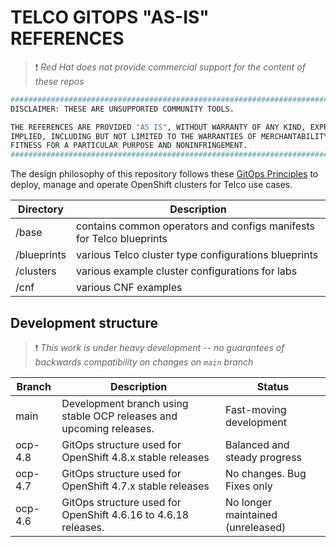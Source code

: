 # TELCO GITOPS "AS-IS" REFERENCES

> :heavy_exclamation_mark: *Red Hat does not provide commercial support for the content of these repos*

```bash
#############################################################################
DISCLAIMER: THESE ARE UNSUPPORTED COMMUNITY TOOLS.

THE REFERENCES ARE PROVIDED "AS IS", WITHOUT WARRANTY OF ANY KIND, EXPRESS OR
IMPLIED, INCLUDING BUT NOT LIMITED TO THE WARRANTIES OF MERCHANTABILITY,
FITNESS FOR A PARTICULAR PURPOSE AND NONINFRINGEMENT.
#############################################################################
```

The design philosophy of this repository follows these [GitOps Principles](GitOps-Principles.md) to deploy, manage and operate OpenShift clusters for Telco use cases.

| Directory  | Description                                                               |
|------------|---------------------------------------------------------------------------|
| /base      | contains common operators and configs manifests for Telco blueprints      |
| /blueprints| various Telco cluster type configurations blueprints                      |
| /clusters  | various example cluster configurations for labs                           |
| /cnf       | various CNF examples                                                      |


## Development structure

> :heavy_exclamation_mark: *This work is under heavy development -- no guarantees of backwards compatibility on changes on `main` branch*

| Branch     | Description                                                          | Status                            |
|------------|----------------------------------------------------------------------|-----------------------------------|
| main       | Development branch using stable OCP releases and upcoming releases.  | Fast-moving development           |
| ocp-4.8    | GitOps structure used for OpenShift 4.8.x stable releases            | Balanced and steady progress      |
| ocp-4.7    | GitOps structure used for OpenShift 4.7.x stable releases            | No changes. Bug Fixes only        |
| ocp-4.6    | GitOps structure used for OpenShift 4.6.16 to 4.6.18 releases.       | No longer maintained (unreleased) |
